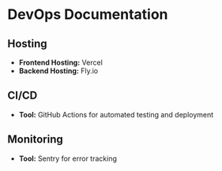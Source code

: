 # DevOps Documentation

## Hosting
- **Frontend Hosting:** Vercel
- **Backend Hosting:** Fly.io

## CI/CD
- **Tool:** GitHub Actions for automated testing and deployment

## Monitoring
- **Tool:** Sentry for error tracking 